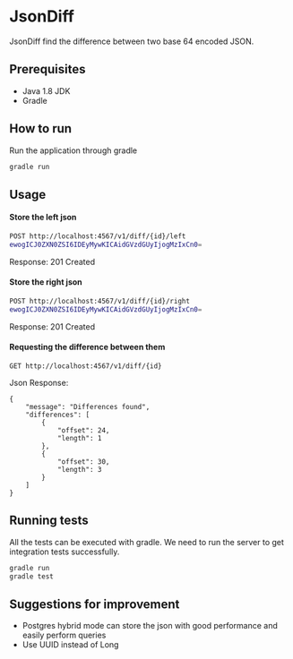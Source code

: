 # JsonDiff
JsonDiff find the difference between two base 64 encoded JSON.

## Prerequisites
- Java 1.8 JDK
- Gradle

## How to run
Run the application through gradle
```sh
gradle run
```

## Usage
#### Store the left json
```sh
POST http://localhost:4567/v1/diff/{id}/left
ewogICJ0ZXN0ZSI6IDEyMywKICAidGVzdGUyIjogMzIxCn0=
```
Response: 201 Created

#### Store the right json
```sh
POST http://localhost:4567/v1/diff/{id}/right
ewogICJ0ZXN0ZSI6IDEyMywKICAidGVzdGUyIjogMzIxCn0=
```
Response: 201 Created

#### Requesting the difference between them
```
GET http://localhost:4567/v1/diff/{id}
```
Json Response:
```
{
    "message": "Differences found",
    "differences": [
        {
            "offset": 24,
            "length": 1
        },
        {
            "offset": 30,
            "length": 3
        }
    ]
}
```

## Running tests

All the tests can be executed with gradle.
We need to run the server to get integration tests successfully.
```sh
gradle run
gradle test
```

## Suggestions for improvement
- Postgres hybrid mode can store the json with good performance and easily perform queries
- Use UUID instead of Long